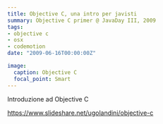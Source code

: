 ```yaml
---
title: Objective C, una intro per javisti
summary: Objective C primer @ JavaDay III, 2009
tags:
- objective c
- osx
- codemotion
date: "2009-06-16T00:00:00Z"

image:
  caption: Objective C
  focal_point: Smart
---
```


Introduzione ad Objective C

https://www.slideshare.net/ugolandini/objective-c
